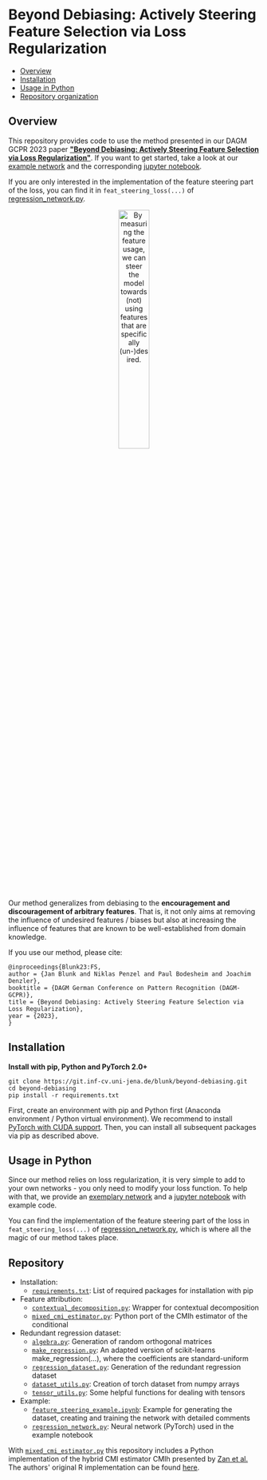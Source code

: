 # Beyond Debiasing: Actively Steering Feature Selection via Loss Regularization

* [Overview](#overview)
* [Installation](#installation)
* [Usage in Python](#usage-in-python)
* [Repository organization](#repository)

## Overview <a name="overview"></a>

This repository provides code to use the method presented in our DAGM GCPR 2023 paper [**"Beyond Debiasing: Actively Steering Feature Selection via Loss Regularization"**](https://pub.inf-cv.uni-jena.de/pdf/Blunk23:FS). If you want to get started, take a look at our [example network](regression_network.py) and the corresponding [jupyter notebook](feature_steering_example.ipynb).

If you are only interested in the implementation of the feature steering part of the loss, you can find it in `feat_steering_loss(...)` of [regression_network.py](regression_network.py).

<div align="center">
    <img src="https://git.inf-cv.uni-jena.de/blunk/beyond-debiasing/raw/main/teaser.png" alt="By measuring the feature usage, we can steer the model towards (not) using features that are specifically (un-)desired." width="35%"/>
</div>

Our method generalizes from debiasing to the **encouragement and discouragement of arbitrary features**. That is, it not only aims at removing the influence of undesired features / biases but also at increasing the influence of features that are known to be well-established from domain knowledge.

If you use our method, please cite:

    @inproceedings{Blunk23:FS,
    author = {Jan Blunk and Niklas Penzel and Paul Bodesheim and Joachim Denzler},
    booktitle = {DAGM German Conference on Pattern Recognition (DAGM-GCPR)},
    title = {Beyond Debiasing: Actively Steering Feature Selection via Loss Regularization},
    year = {2023},
    }


## Installation <a name="installation"></a>

**Install with pip, Python and PyTorch 2.0+**

    git clone https://git.inf-cv.uni-jena.de/blunk/beyond-debiasing.git
    cd beyond-debiasing
    pip install -r requirements.txt

First, create an environment with pip and Python first (Anaconda environment / Python virtual environment). We recommend to install [PyTorch with CUDA support](https://pytorch.org/get-started/locally/). Then, you can install all subsequent packages via pip as described above.


## Usage in Python <a name="usage-in-python"></a>

Since our method relies on loss regularization, it is very simple to add to your own networks - you only need to modify your loss function. To help with that, we provide an [exemplary network](regression_network.py) and a [jupyter notebook](feature_steering_example.ipynb) with example code.

You can find the implementation of the feature steering part of the loss in `feat_steering_loss(...)` of [regression_network.py](regression_network.py), which is where all the magic of our method takes place.


## Repository <a name="repository"></a>

* Installation:
    * [`requirements.txt`](requirements.txt): List of required packages for installation with pip
* Feature attribution:
    * [`contextual_decomposition.py`](contextual_decomposition.py): Wrapper for contextual decomposition
    * [`mixed_cmi_estimator.py`](mixed_cmi_estimator.py): Python port of the CMIh estimator of the conditional 
* Redundant regression dataset:
    * [`algebra.py`](algebra.py): Generation of random orthogonal matrices
    * [`make_regression.py`](make_regression.py): An adapted version of scikit-learns make_regression(...), where the coefficients are standard-uniform
    * [`regression_dataset.py`](regression_dataset.py): Generation of the redundant regression dataset
    * [`dataset_utils.py`](dataset_utils.py): Creation of torch dataset from numpy arrays
    * [`tensor_utils.py`](tensor_utils.py): Some helpful functions for dealing with tensors
* Example:
    * [`feature_steering_example.ipynb`](feature_steering_example.ipynb): Example for generating the dataset, creating and training the network with detailed comments  
    * [`regression_network.py`](regression_network.py): Neural network (PyTorch) used in the example notebook

With [`mixed_cmi_estimator.py`](mixed_cmi_estimator.py) this repository includes a Python implementation of the hybrid CMI estimator CMIh presented by [Zan et al.](https://doi.org/10.3390/e24091234) The authors' original R implementation can be found [here](https://github.com/leizan/CMIh2022).

